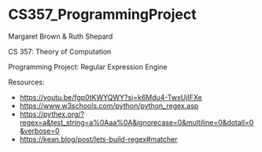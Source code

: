 # CS357_ProgrammingProject
Margaret Brown & Ruth Shepard

CS 357: Theory of Computation

Programming Project: Regular Expression Engine

Resources: 
* https://youtu.be/fgp0tKWYQWY?si=k6Mdu4-TwxUjIFXe
* https://www.w3schools.com/python/python_regex.asp
* https://pythex.org/?regex=a&test_string=a%0Aaa%0A&ignorecase=0&multiline=0&dotall=0&verbose=0
* https://kean.blog/post/lets-build-regex#matcher
